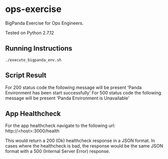 # ops-exercise
BigPanda Exercise for Ops Engineers.

Tested on Python 2.7.12

## Running Instructions

```
./execute_bigpanda_env.sh
```


## Script Result
For 200 status code the following message will be present  'Panda Environment has been start successfully'
For 500 status code the following message will be present 'Panda Environment is Unavailable'




## App Healthcheck

For the app healthcheck navigate to the following url: http://\<host\>:3000/health

This would return a 200 (Ok) healthcheck response in a JSON format. In cases where the healthcheck is bad, the response would be the same JSON format with a 500 (Internal Server Error) response.

